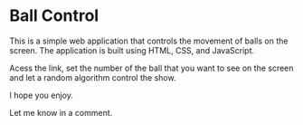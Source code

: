# Ball Control

This is a simple web application that controls the movement of balls on the screen. The application is built using HTML, CSS, and JavaScript.

Acess the link, set the number of the ball that you want to see on the screen and let a random algorithm control the show. 

I hope you enjoy.

Let me know in a comment.
